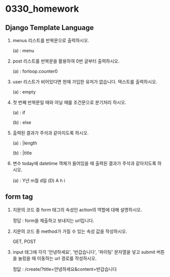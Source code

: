 # 0330_homework

## Django Template Language

1. menus 리스트를 반복문으로 출력하시오.

   (a) : menu

2. post 리스트를 반복문을 활용하여 0번 글부터 출력하시오.

   (a) : forloop.counter0

3. user 리스트가 비어있다면 현재 가입한 유저가 없습니다. 텍스트를 출력하시오.

   (a) : empty

4. 첫 번째 반복문일 때와 아닐 때를 조건문으로 분기처리 하시오.

   (a) : if 

   (b) : else

5. 출력된 결과가 주석과 같아지도록 하시오.

   (a) : |length

   (b) : |title

6. 변수 today에 datetime 객체가 들어있을 때 출력된 결과가 주석과 같아지도록 하시오.

   (a) : Y년 m월 d일 (D) A h i





## form tag

1. 지문의 코드 중 form 태그의 속성인 action의 역할에 대해 설명하시오.

   정답 : form을 제출하고 보내지는 url입니다.

2. 지문의 코드 중 method가 가질 수 있는 속성 값을 작성하시오.

   GET, POST

3. input 태그에 각각 '안녕하세요', '반갑습니다', '파이팅' 문자열을 넣고 submit 버튼을 눌렀을 때 이동하는 url 경로를 작성하시오.

   정닶 : /create/?title=안녕하세요&content=반갑습니다

